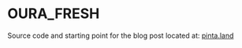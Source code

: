 # OURA_FRESH

Source code and starting point for the blog post located at: [pinta.land](https://pinta.land/posts/oura-fresh/)
